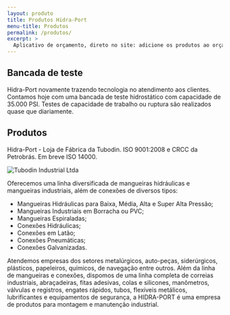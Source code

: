 ```yaml
---
layout: produto
title: Produtos Hidra-Port
menu-title: Produtos
permalink: /produtos/
excerpt: >
  Aplicativo de orçamento, direto no site: adicione os produtos ao orçamento clicando no botão Adicionar. Oferecemos uma linha diversificada de mangueiras hidráulicas e mangueiras industriais, além de conexões de diversos tipos: Mangueiras Hidráulicas para Baixa, Média, Alta e Super Alta Pressão; Mangueiras Industriais em Borracha ou PVC; Mangueiras Espiraladas; Conexões Hidráulicas; Conexões em Latão; Conexões Pneumáticas; Conexões Galvanizadas.
---
```


## Bancada de teste

Hidra-Port novamente trazendo tecnologia no atendimento aos clientes.
Contamos hoje com uma bancada de teste hidrostático com capacidade de 35.000 PSI.
Testes de capacidade de trabalho ou ruptura são realizados quase que diariamente.

## Produtos

<div data-grid="spacing">
    <div data-cell="1of2">
        <p>Hidra-Port - Loja de Fábrica da Tubodin. 
            ISO 9001:2008 e CRCC da Petrobrás. 
            Em breve ISO 14000.</p>
    </div>
    <div data-cell="1of2"><img src="http://hidraport.com.br/img/uploads/logo_tubodin_300px.png" alt="Tubodin Industrial Ltda"></div>
</div>

Oferecemos uma linha diversificada de mangueiras hidráulicas e mangueiras industriais, além de conexões de diversos tipos:

- Mangueiras Hidráulicas para Baixa, Média, Alta e Super Alta Pressão;
- Mangueiras Industriais em Borracha ou PVC;
- Mangueiras Espiraladas;
- Conexões Hidráulicas;
- Conexões em Latão;
- Conexões Pneumáticas;
- Conexões Galvanizadas.

Atendemos empresas dos setores metalúrgicos, auto-peças, siderúrgicos, plásticos, papeleiros, químicos, de navegação entre outros. Além da linha de mangueiras e conexões, dispomos de uma linha completa de correias industriais, abraçadeiras, fitas adesivas, colas e silicones, manômetros, válvulas e registros, engates rápidos, tubos, flexíveis metálicos, lubrificantes e equipamentos de segurança, a HIDRA-PORT é uma empresa de produtos para montagem e manutenção industrial.

